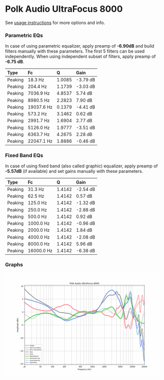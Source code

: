 # Polk Audio UltraFocus 8000
See [usage instructions](https://github.com/jaakkopasanen/AutoEq#usage) for more options and info.

### Parametric EQs
In case of using parametric equalizer, apply preamp of **-6.90dB** and build filters manually
with these parameters. The first 5 filters can be used independently.
When using independent subset of filters, apply preamp of **-6.75 dB**.

| Type    | Fc         |      Q | Gain     |
|:--------|:-----------|:-------|:---------|
| Peaking | 18.3 Hz    | 1.0085 | -3.79 dB |
| Peaking | 204.4 Hz   | 1.1739 | -3.03 dB |
| Peaking | 7036.9 Hz  | 4.8537 | 5.74 dB  |
| Peaking | 8980.5 Hz  | 2.2823 | 7.90 dB  |
| Peaking | 19037.6 Hz | 0.1379 | -4.41 dB |
| Peaking | 573.2 Hz   | 3.1462 | 0.62 dB  |
| Peaking | 2991.7 Hz  | 1.6904 | 2.77 dB  |
| Peaking | 5126.0 Hz  | 1.9777 | -3.51 dB |
| Peaking | 6363.7 Hz  | 4.2675 | 2.28 dB  |
| Peaking | 22047.1 Hz | 1.8886 | -0.46 dB |

### Fixed Band EQs
In case of using fixed band (also called graphic) equalizer, apply preamp of **-5.57dB**
(if available) and set gains manually with these parameters.

| Type    | Fc         |      Q | Gain     |
|:--------|:-----------|:-------|:---------|
| Peaking | 31.3 Hz    | 1.4142 | -2.54 dB |
| Peaking | 62.5 Hz    | 1.4142 | 0.57 dB  |
| Peaking | 125.0 Hz   | 1.4142 | -1.32 dB |
| Peaking | 250.0 Hz   | 1.4142 | -2.88 dB |
| Peaking | 500.0 Hz   | 1.4142 | 0.92 dB  |
| Peaking | 1000.0 Hz  | 1.4142 | -0.96 dB |
| Peaking | 2000.0 Hz  | 1.4142 | 1.84 dB  |
| Peaking | 4000.0 Hz  | 1.4142 | -2.08 dB |
| Peaking | 8000.0 Hz  | 1.4142 | 5.96 dB  |
| Peaking | 16000.0 Hz | 1.4142 | -6.38 dB |

### Graphs
![](./Polk%20Audio%20UltraFocus%208000.png)